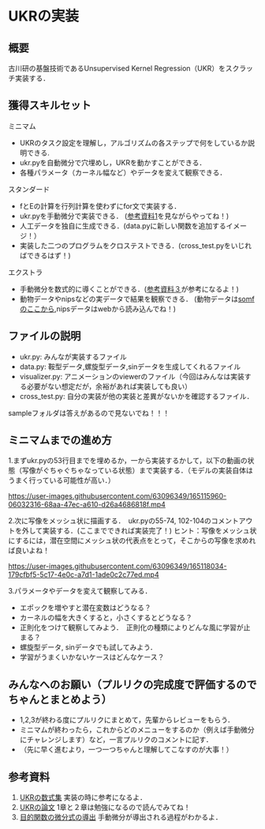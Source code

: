 # UKRの実装

## 概要
古川研の基盤技術であるUnsupervised Kernel Regression（UKR）をスクラッチ実装する．

## 獲得スキルセット
ミニマム
- UKRのタスク設定を理解し，アルゴリズムの各ステップで何をしているか説明できる.
- ukr.pyを自動微分で穴埋めし，UKRを動かすことができる．
- 各種パラメータ（カーネル幅など）やデータを変えて観察できる．

スタンダード
- fとEの計算を行列計算を使わずにfor文で実装する．
- ukr.pyを手動微分で実装できる． ([参考資料1](https://github.com/furukawa-laboratory/rookies_workout_2021/blob/main/ukr/UKR_formula.pdf)を見ながらやってね！)
- 人工データを独自に生成できる．(data.pyに新しい関数を追加するイメージ！）
- 実装した二つのプログラムをクロステストできる．(cross_test.pyをいじればできるはず！)

エクストラ
- 手動微分を数式的に導くことができる．([参考資料３](https://github.com/furukawa-laboratory/KSE/blob/master/documents/folulary/kse%E5%85%AC%E5%BC%8F%E9%9B%86%E3%81%A8%E6%A4%9C%E7%AE%971.pdf)が参考になるよ！)
- 動物データやnipsなどの実データで結果を観察できる． (動物データは[somfのここから](https://github.com/furukawa-laboratory/somf/blob/master/libs/datasets/artificial/animal.py),nipsデータはwebから読み込んでね！)

## ファイルの説明 
- ukr.py: みんなが実装するファイル<br>
- data.py: 鞍型データ,螺旋型データ,sinデータを生成してくれるファイル<br>
- visualizer.py: アニメーションのviewerのファイル（今回はみんなは実装する必要がない想定だが，余裕があれば実装しても良い）<br>
- cross_test.py: 自分の実装が他の実装と差異がないかを確認するファイル．<br>

sampleフォルダは答えがあるので見ないでね！！！

## ミニマムまでの進め方
1.まずukr.pyの53行目までを埋めるか，一から実装するかして，以下の動画の状態（写像がぐちゃぐちゃなっている状態）まで実装する．（モデルの実装自体はうまく行っている可能性が高い．）

https://user-images.githubusercontent.com/63096349/165115960-06032316-68aa-47ec-a610-d26a4686818f.mp4

2.次に写像をメッシュ状に描画する．　ukr.pyの55-74, 102-104のコメントアウトを外して実装する．(ここまでできれば実装完了！)
ヒント：写像をメッシュ状にするには，潜在空間にメッシュ状の代表点をとって，そこからの写像を求めれば良いよね！

https://user-images.githubusercontent.com/63096349/165118034-179cfbf5-5c17-4e0c-a7d1-1ade0c2c77ed.mp4

3.パラメータやデータを変えて観察してみる．
- エポックを増やすと潜在変数はどうなる？
- カーネルの幅を大きくすると，小さくするとどうなる？
- 正則化をつけて観察してみよう．　正則化の種類によりどんな風に学習が止まる？
- 螺旋型データ, sinデータでも試してみよう．
- 学習がうまくいかないケースはどんなケース？

## みんなへのお願い（プルリクの完成度で評価するのでちゃんとまとめよう）
- 1,2,3が終わる度にプルリクにまとめて，先輩からレビューをもらう．
- ミニマムが終わったら，これからどのメニューをするのか（例えば手動微分にチャレンジします）など，一言プルリクのコメントに記す．
- （先に早く進むより，一つ一つちゃんと理解してこなすのが大事！）

## 参考資料
1. [UKRの数式集](https://github.com/furukawa-laboratory/rookies_workout_2021/blob/main/ukr/UKR_formula.pdf) 実装の時に参考になるよ．
2. [UKRの論文](https://www.sciencedirect.com/science/article/abs/pii/S0925231206004802)  1章と２章は勉強になるので読んでみてね！
3. [目的関数の微分式の導出](https://github.com/furukawa-laboratory/KSE/blob/master/documents/folulary/kse%E5%85%AC%E5%BC%8F%E9%9B%86%E3%81%A8%E6%A4%9C%E7%AE%971.pdf)  手動微分が導出される過程がわかるよ．

